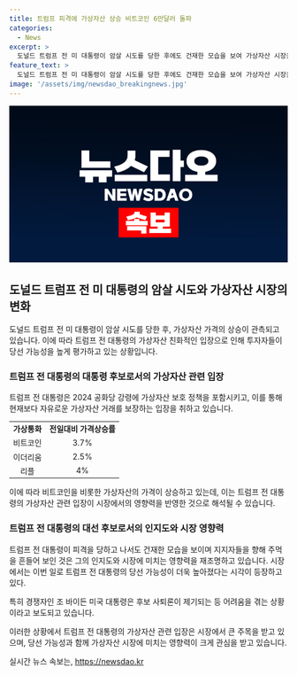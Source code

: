 ```yaml
---
title: 트럼프 피격에 가상자산 상승 비트코인 6만달러 돌파
categories:
  - News
excerpt: >
  도널드 트럼프 전 미 대통령이 암살 시도를 당한 후에도 건재한 모습을 보여 가상자산 시장을 휩쓸고 있다. 트럼프 전 대통령의 가상자산 친화적인 입장으로 인해 투자자들은 그의 당선 가능성을 보다 높게 평가하고 있으며, 비트코인 및 기타 암호화폐의 가격이 상승하고 있다. 이는 트럼프 전 대통령의 지지율 상승을 예상하는 결과로 보인다. 또한, 트럼프 전 대통령이 공화당 강령에 가상자산 보호 정책을 포함시켰고, 이로 인해 가상자산 거래의 자유가 보장된다는 내용이 전해지고 있다.
feature_text: >
  도널드 트럼프 전 미 대통령이 암살 시도를 당한 후에도 건재한 모습을 보여 가상자산 시장을 휩쓸고 있다. 트럼프 전 대통령의 가상자산 친화적인 입장으로 인해 투자자들은 그의 당선 가능성을 보다 높게 평가하고 있으며, 비트코인 및 기타 암호화폐의 가격이 상승하고 있다. 이는 트럼프 전 대통령의 지지율 상승을 예상하는 결과로 보인다. 또한, 트럼프 전 대통령이 공화당 강령에 가상자산 보호 정책을 포함시켰고, 이로 인해 가상자산 거래의 자유가 보장된다는 내용이 전해지고 있다.
image: '/assets/img/newsdao_breakingnews.jpg'
---
```


<p><img src="/assets/img/newsdao_breakingnews.jpg" alt="ranknews 속보" /></p>

<h2 data-ke-size="size26">도널드 트럼프 전 미 대통령의 암살 시도와 가상자산 시장의 변화</h2>

<p data-ke-size="size16">도널드 트럼프 전 미 대통령이 암살 시도를 당한 후, 가상자산 가격의 상승이 관측되고 있습니다. 이에 따라 트럼프 전 대통령의 가상자산 친화적인 입장으로 인해 투자자들이 당선 가능성을 높게 평가하고 있는 상황입니다.</p>

<h3>트럼프 전 대통령의 대통령 후보로서의 가상자산 관련 입장</h3>

<p data-ke-size="size16">트럼프 전 대통령은 2024 공화당 강령에 가상자산 보호 정책을 포함시키고, 이를 통해 현재보다 자유로운 가상자산 거래를 보장하는 입장을 취하고 있습니다.</p>

<table>
    <tr>
        <td style="text-align: center; height: 17px;"><b>가상통화</b></td>
        <td style="text-align: center; height: 17px;"><b>전일대비 가격상승률</b></td>
    </tr>
    <tr>
        <td style="text-align: center; height: 17px;">비트코인</td>
        <td style="text-align: center; height: 17px;">3.7%</td>
    </tr>
    <tr>
        <td style="text-align: center; height: 17px;">이더리움</td>
        <td style="text-align: center; height: 17px;">2.5%</td>
    </tr>
    <tr>
        <td style="text-align: center; height: 17px;">리플</td>
        <td style="text-align: center; height: 17px;">4%</td>
    </tr>
</table>

<p data-ke-size="size16">이에 따라 비트코인을 비롯한 가상자산의 가격이 상승하고 있는데, 이는 트럼프 전 대통령의 가상자산 관련 입장이 시장에서의 영향력을 반영한 것으로 해석될 수 있습니다.</p>

<h3>트럼프 전 대통령의 대선 후보로서의 인지도와 시장 영향력</h3>

<p data-ke-size="size16">트럼프 전 대통령이 피격을 당하고 나서도 건재한 모습을 보이며 지지자들을 향해 주먹을 흔들어 보인 것은 그의 인지도와 시장에 미치는 영향력을 재조명하고 있습니다. 시장에서는 이번 일로 트럼프 전 대통령의 당선 가능성이 더욱 높아졌다는 시각이 등장하고 있다.</p>

<p data-ke-size="size16">특히 경쟁자인 조 바이든 미국 대통령은 후보 사퇴론이 제기되는 등 어려움을 겪는 상황이라고 보도되고 있습니다.</p>

<p data-ke-size="size16">이러한 상황에서 트럼프 전 대통령의 가상자산 관련 입장은 시장에서 큰 주목을 받고 있으며, 당선 가능성과 함께 가상자산 시장에 미치는 영향력이 크게 관심을 받고 있습니다.</p>
실시간 뉴스 속보는, <a href="https://newsdao.kr" rel="dofollow">https://newsdao.kr</a>


